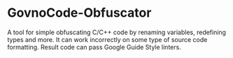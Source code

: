 # GovnoCode-Obfuscator
A tool for simple obfuscating C/C++ code by renaming variables, redefining types and more.
It can work incorrectly on some type of source code formatting.
Result code can pass Google Guide Style linters.

